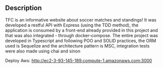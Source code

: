 ## Description

TFC is an informative website about soccer matches and standings! It was developed a restful API with Express (using the TDD method), the application is consumed by a front-end already provided in this project and that was also integrated - through docker-compose. The entire project was developed in Typescript and following POO and SOLID practices, the ORM used is Sequelize and the architecture pattern is MSC, integration tests were also made using chai and sinon


Deploy Aws: http://ec2-3-93-145-189.compute-1.amazonaws.com:3000
